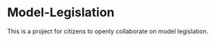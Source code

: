Model-Legislation
=================

This is a project for citizens to openly collaborate on model legislation.
